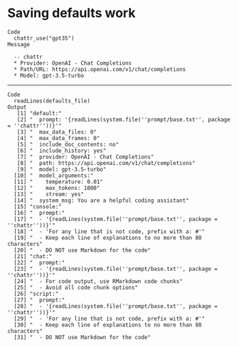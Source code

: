 # Saving defaults work

    Code
      chattr_use("gpt35")
    Message
      
      -- chattr 
      * Provider: OpenAI - Chat Completions
      * Path/URL: https://api.openai.com/v1/chat/completions
      * Model: gpt-3.5-turbo

---

    Code
      readLines(defaults_file)
    Output
       [1] "default:"                                                                       
       [2] "  prompt: '{readLines(system.file(''prompt/base.txt'', package = ''chattr''))}'"
       [3] "  max_data_files: 0"                                                            
       [4] "  max_data_frames: 0"                                                           
       [5] "  include_doc_contents: no"                                                     
       [6] "  include_history: yes"                                                         
       [7] "  provider: OpenAI - Chat Completions"                                          
       [8] "  path: https://api.openai.com/v1/chat/completions"                             
       [9] "  model: gpt-3.5-turbo"                                                         
      [10] "  model_arguments:"                                                             
      [11] "    temperature: 0.01"                                                          
      [12] "    max_tokens: 1000"                                                           
      [13] "    stream: yes"                                                                
      [14] "  system_msg: You are a helpful coding assistant"                               
      [15] "console:"                                                                       
      [16] "  prompt:"                                                                      
      [17] "  - '{readLines(system.file(''prompt/base.txt'', package = ''chattr''))}'"      
      [18] "  - 'For any line that is not code, prefix with a: #'"                          
      [19] "  - Keep each line of explanations to no more than 80 characters"               
      [20] "  - DO NOT use Markdown for the code"                                           
      [21] "chat:"                                                                          
      [22] "  prompt:"                                                                      
      [23] "  - '{readLines(system.file(''prompt/base.txt'', package = ''chattr''))}'"      
      [24] "  - For code output, use RMarkdown code chunks"                                 
      [25] "  - Avoid all code chunk options"                                               
      [26] "script:"                                                                        
      [27] "  prompt:"                                                                      
      [28] "  - '{readLines(system.file(''prompt/base.txt'', package = ''chattr''))}'"      
      [29] "  - 'For any line that is not code, prefix with a: #'"                          
      [30] "  - Keep each line of explanations to no more than 80 characters"               
      [31] "  - DO NOT use Markdown for the code"                                           

